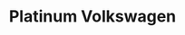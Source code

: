 ---
title: "Platinum Volkswagen"
url: /hicksville/platinum-volkswagen-nelson-avenue/
shop: car repair
---